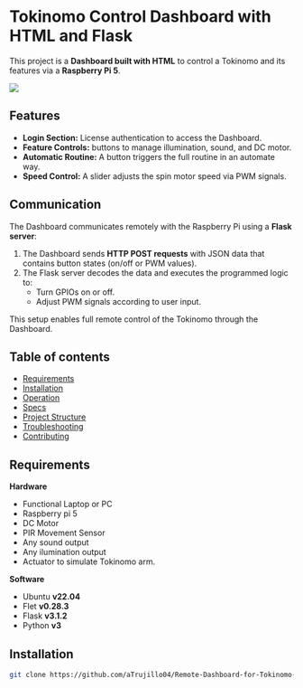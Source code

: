 # Tokinomo Control Dashboard with HTML and Flask

This project is a **Dashboard built with HTML** to control a Tokinomo and its features via a **Raspberry Pi 5**.

![](.png)

## Features

- **Login Section:** License authentication to access the Dashboard.  
- **Feature Controls:** buttons to manage illumination, sound, and DC motor.  
- **Automatic Routine:** A button triggers the full routine in an automate way.  
- **Speed Control:** A slider adjusts the spin motor speed via PWM signals.

## Communication

The Dashboard communicates remotely with the Raspberry Pi using a **Flask server**:

1. The Dashboard sends **HTTP POST requests** with JSON data that contains button states (on/off or PWM values).  
2. The Flask server decodes the data and executes the programmed logic to:
   - Turn GPIOs on or off.  
   - Adjust PWM signals according to user input.

This setup enables full remote control of the Tokinomo through the Dashboard.

## Table of contents
- [Requirements](#Requirements)
- [Installation](#Installation)
- [Operation](#Operation)
- [Specs](#Specs)
- [Project Structure](#Project-Structure)
- [Troubleshooting](#Troubleshooting)
- [Contributing](#Contributing)

## Requirements
**Hardware**
- Functional Laptop or PC
- Raspberry pi 5
- DC Motor
- PIR Movement Sensor
- Any sound output
- Any ilumination output
- Actuator to simulate Tokinomo arm.

**Software**
- Ubuntu **v22.04**
- Flet **v0.28.3**
- Flask **v3.1.2**
- Python **v3**

## Installation


```bash
git clone https://github.com/aTrujillo04/Remote-Dashboard-for-Tokinomo-in-Flet
```
